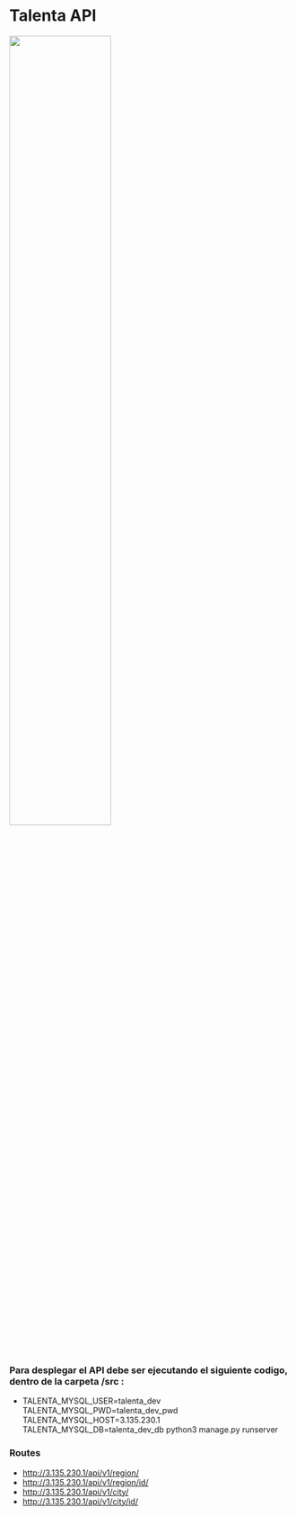 # Talenta API
<img align="center" src="https://imgur.com/X6dtwYZ" width="60%"/>


### Para desplegar el API debe ser ejecutando el siguiente codigo, dentro de la carpeta /src :

* TALENTA_MYSQL_USER=talenta_dev TALENTA_MYSQL_PWD=talenta_dev_pwd TALENTA_MYSQL_HOST=3.135.230.1 TALENTA_MYSQL_DB=talenta_dev_db python3 manage.py runserver

### Routes
* http://3.135.230.1/api/v1/region/
* http://3.135.230.1/api/v1/region/id/
* http://3.135.230.1/api/v1/city/
* http://3.135.230.1/api/v1/city/id/
